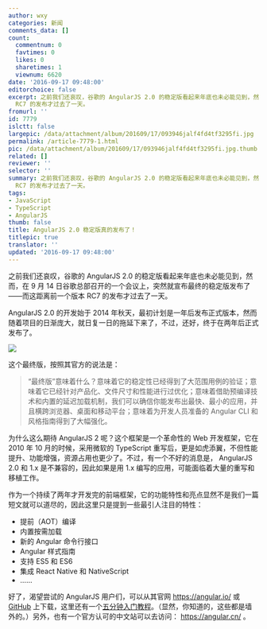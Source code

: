 ```yaml
---
author: wxy
categories: 新闻
comments_data: []
count:
  commentnum: 0
  favtimes: 0
  likes: 0
  sharetimes: 1
  viewnum: 6620
date: '2016-09-17 09:48:00'
editorchoice: false
excerpt: 之前我们还哀叹，谷歌的 AngularJS 2.0 的稳定版看起来年底也未必能见到，然而，在前几天谷歌总部召开的一个会议上，突然就宣布发布了最终的稳定版——而这距离前一个版本
  RC7 的发布才过去了一天。
fromurl: ''
id: 7779
islctt: false
largepic: /data/attachment/album/201609/17/093946jalf4fd4tf3295fi.jpg
permalink: /article-7779-1.html
pic: /data/attachment/album/201609/17/093946jalf4fd4tf3295fi.jpg.thumb.jpg
related: []
reviewer: ''
selector: ''
summary: 之前我们还哀叹，谷歌的 AngularJS 2.0 的稳定版看起来年底也未必能见到，然而，在前几天谷歌总部召开的一个会议上，突然就宣布发布了最终的稳定版——而这距离前一个版本
  RC7 的发布才过去了一天。
tags:
- JavaScript
- TypeScript
- AngularJS
thumb: false
title: AngularJS 2.0 稳定版真的发布了！
titlepic: true
translator: ''
updated: '2016-09-17 09:48:00'
---
```


之前我们还哀叹，谷歌的 AngularJS 2.0 的稳定版看起来年底也未必能见到，然而，在 9 月 14 日谷歌总部召开的一个会议上，突然就宣布最终的稳定版发布了——而这距离前一个版本 RC7 的发布才过去了一天。


AngularJS 2.0 的开发始于 2014 年秋天，最初计划是一年后发布正式版本，然而随着项目的日渐庞大，就日复一日的拖延下来了，不过，还好，终于在两年后正式发布了。


![](/data/attachment/album/201609/17/093946jalf4fd4tf3295fi.jpg)


这个最终版，按照其官方的说法是：



> 
> “最终版”意味着什么？意味着它的稳定性已经得到了大范围用例的验证；意味着它已经针对产品化、文件尺寸和性能进行过优化；意味着借助预编译技术和内置的延迟加载机制，我们可以确信你能发布出最快、最小的应用，并且横跨浏览器、桌面和移动平台；意味着为开发人员准备的 Angular CLI 和风格指南得到了大幅强化。
> 
> 
> 


为什么这么期待 AngularJS 2 呢？这个框架是一个革命性的 Web 开发框架，它在 2010 年 10 月的时候，采用微软的 TypeScript 重写后，更是如虎添翼，不但性能提升、功能增强，资源占用也更少了。不过，有一个不好的消息是， AngularJS 2.0 和 1.x 是不兼容的，因此如果是用 1.x 编写的应用，可能面临着大量的重写和移植工作。


作为一个持续了两年才开发完的前端框架，它的功能特性和亮点显然不是我们一篇短文就可以道尽的，因此这里只是提到一些最引人注目的特性：


* 提前（AOT）编译
* 内置按需加载
* 新的 Angular 命令行接口
* Angular 样式指南
* 支持 ES5 和 ES6
* 集成 React Native 和 NativeScript
* ……


好了，渴望尝试的 AngularJS 用户们，可以从其官网 <https://angular.io/> 或 [GitHub](https://github.com/angular/angular) 上下载，这里还有一个[五分钟入门教程](https://angular.io/docs/ts/latest/quickstart.html)。（显然，你知道的，这些都是墙外的。）另外，也有一个官方认可的中文站可以去访问： <https://angular.cn/> 。